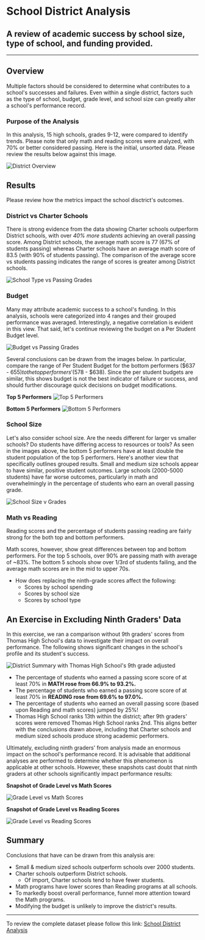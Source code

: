 # School District Analysis
A review of academic success by school size, type of school, and funding provided.
---
---

## Overview
Multiple factors should be considered to determine what contributes to a school's successes and failures. Even within a single district, factors such as the type of school, budget, grade level, and school size can greatly alter a school's performance record. 

### Purpose of the Analysis
In this analysis, 15 high schools, grades 9-12, were compared to identify trends. Please note that only math and reading scores were analyzed, with 70% or better considered passing.
Here is the initial, unsorted data. Please review the results below against this image. 

![District Overview](https://github.com/emilymcdaniel/School_District_Analysis/blob/main/Resources/District%20Summary.PNG?raw=true)


## Results
Please review how the metrics impact the school disctrict's outcomes.

### District vs Charter Schools
There is strong evidence from the data showing Charter schools outperform District schools, with over *40% more students* achieving an overall passing score. Among District schools, the average math score is 77 (67% of students passing) whereas Charter schools have an average math score of 83.5 (with 90% of students passing). The comparison of the average score vs students passing indicates the range of scores is greater among District schools.

![School Type vs Passing Grades](https://github.com/emilymcdaniel/School_District_Analysis/blob/main/Resources/School%20Type%20v%20Passing%20Grades.PNG?raw=true)

### Budget
Many may attribute academic success to a school's funding. In this analysis, schools were categorized into 4 ranges and their grouped performance was averaged. Interestingly, a negative correlation is evident in this view. That said, let's continue reviewing the budget on a Per Student Budget level.

![Budget vs Passing Grades](https://github.com/emilymcdaniel/School_District_Analysis/blob/main/Resources/Budget%20v%20Passing%20Grades.PNG?raw=true)

Several conclusions can be drawn from the images below. In particular, compare the range of Per Student Budget for the bottom performers ($637 - $655) to the top performers' ($578 - $638). Since the per student budgets are similar, this shows budget is not the best indicator of failure or success, and should further discourage quick decisions on budget modifications.

**Top 5 Performers** 
![Top 5 Performers](https://github.com/emilymcdaniel/School_District_Analysis/blob/main/Resources/Overall%20Performing%20School%20Profile%20-%20Best.PNG?raw=true)

**Bottom 5 Performers**
![Bottom 5 Performers](https://github.com/emilymcdaniel/School_District_Analysis/blob/main/Resources/Overall%20Performing%20School%20Profile%20-%20Worst.PNG?raw=true)

### School Size
Let's also consider school size. Are the needs different for larger vs smaller schools? Do students have differing access to resources or tools? As seen in the images above, the bottom 5 performers have at least double the student population of the top 5 performers. Here's another view that specifically outlines grouped results. Small and medium size schools appear to have similar, positive student outcomes. Large schools (2000-5000 students) have far worse outcomes, particularly in math and overwhelmingly in the percentage of students who earn an overall passing grade.

![School Size v Grades](https://github.com/emilymcdaniel/School_District_Analysis/blob/main/Resources/School%20Size%20v%20Passing%20Grades.PNG?raw=true)

### Math vs Reading
Reading scores and the percentage of students passing reading are fairly strong for the both top and bottom performers.

Math scores, however, show great differences between top and bottom performers. For the top 5 schools, over 90% are passing math with average of ~83%. The bottom 5 schools show over 1/3rd of students failing, and the average math scores are in the mid to upper 70s.

- How does replacing the ninth-grade scores affect the following:
  - Scores by school spending
  - Scores by school size
  - Scores by school type


## An Exercise in Excluding Ninth Graders' Data
In this exercise, we ran a comparison without 9th graders' scores from Thomas High School's data to investigate their impact on overall performance. The following shows significant changes in the school's profile and its student's success.

![District Summary with Thomas High School's 9th grade adjusted](https://github.com/emilymcdaniel/School_District_Analysis/blob/main/Resources/District%20Summary%20-%20Thomas%20HS%20Adjusted.PNG?raw=true)

- The percentage of students who earned a passing score score of at least 70% in **MATH rose from 66.9% to 93.2%.**
- The percentage of students who earned a passing score score of at least 70% in **READING rose from 69.6% to 97.0%.**
- The percentage of students who earned an overall passing score (based upon Reading and math scores) jumped by 25%!
- Thomas High School ranks 13th within the district; after 9th graders' scores were removed Thomas High School ranks 2nd. This aligns better with the conclusions drawn above, including that Charter schools and medium sized schools produce strong academic performers.

Ultimately, excluding ninth graders' from analysis made an enormous impact on the school's performance record. It is advisable that additional analyses are performed to determine whether this phenomenon is applicable at other schools. However, these snapshots cast doubt that ninth graders at other schools significantly impact performance results:

**Snapshot of Grade Level vs Math Scores**

![Grade Level vs Math Scores](https://github.com/emilymcdaniel/School_District_Analysis/blob/main/Resources/Grade%20level%20v%20Math%20Scores.PNG?raw=true)

**Snapshot of Grade Level vs Reading Scores**

![Grade Level vs Reading Scores](https://github.com/emilymcdaniel/School_District_Analysis/blob/main/Resources/Grade%20level%20v%20Reading%20Scores.PNG?raw=true)


## Summary
Conclusions that have can be drawn from this analysis are:
- Small & medium sized schools outperform schools over 2000 students.
- Charter schools outperform District schools.
  - Of import, Charter schools tend to have fewer students.
- Math programs have lower scores than Reading programs at all schools. 
- To markedly boost overall performance, funnel more attention toward the Math programs.
- Modifying the budget is unlikely to improve the district's results.

---
To review the complete dataset please follow this link: [School District Analysis](https://github.com/emilymcdaniel/School_District_Analysis/blob/main/PyCitySchools_Challenge.ipynb)

